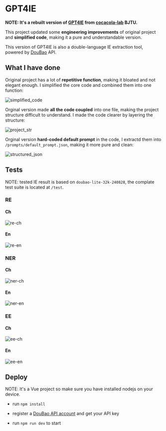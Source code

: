 # GPT4IE

**NOTE: It's a rebuilt version of [GPT4IE](https://github.com/cocacola-lab/GPT4IE) from [cocacola-lab](https://github.com/cocacola-lab) BJTU.**

This project updated some **engineering improvements** of original project and **simplified code**, making it a pure and understandable version.

This version of GPT4IE is also a double-language IE extraction tool, powered by [DouBao](https://www.volcengine.com/) API.

## What I have done

Original project has a lot of **repetitive function**, making it bloated and not elegant enough. I simplified the core code and combined them into one function:

![simplified_code](./src/show/simplified_code.png)

Orginal version made **all the code coupled** into one file, making the project structure difficult to understand. I made the code clearer by layering the structure:

![project_str](./src/show/project_str.png)

Orginal version **hard-coded default prompt** in the code, I extractd them into `/prompts/default_prompt.json`, making it more pure and clean:

![structured_json](./src/show/structured_json.png)

## Tests

NOTE: tested IE result is based on `doubao-lite-32k-240828`, the complate test suite is located at `/test`.

### RE

#### Ch

![re-ch](/tests/RE/en/RE-en.jpg)

#### En

![re-en](/tests/RE/en/RE-en.jpg)

### NER

#### Ch

![ner-ch](/tests/NER/ch/NER-ch-01.png)

#### En

![ner-en](/tests/NER/en/NER-en-01.png)

### EE

#### Ch

![ee-ch](/tests/EE/ch/EE-ch-01.png)

#### En

![ee-en](/tests/EE/en/EE-en-01.png)

## Deploy

NOTE: It's a Vue project so make sure you have installed nodejs on your device.

+ run `npm install` 

+ register a [DouBao API account](https://www.volcengine.com/) and get your API key

+ run `npm run dev` to start



